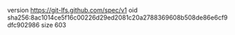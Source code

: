version https://git-lfs.github.com/spec/v1
oid sha256:8ac1014ce5f16c00226d29ed2081c20a2788369608b508de86e6cf9dfc902986
size 603
